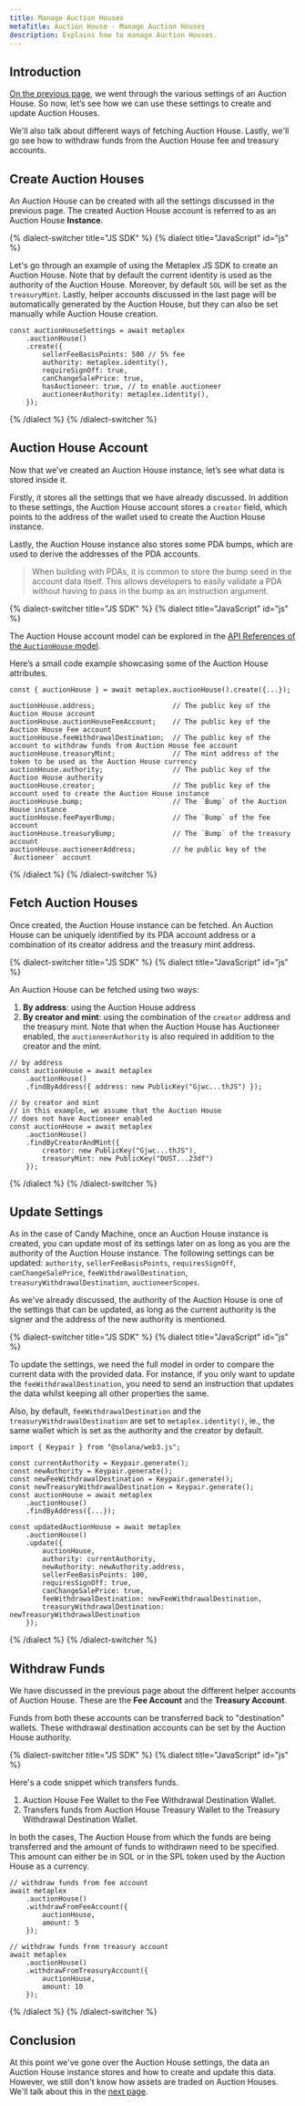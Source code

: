 ```yaml
---
title: Manage Auction Houses
metaTitle: Auction House - Manage Auction Houses
description: Explains how to manage Auction Houses.
---
```


## Introduction

[On the previous page](/legacy-documentation/auction-house/settings), we went through the various settings of an Auction House. So now, let’s see how we can use these settings to create and update Auction Houses. 

We'll also talk about different ways of fetching Auction House. Lastly, we'll go see how to withdraw funds from the Auction House fee and treasury accounts.

## Create Auction Houses

An Auction House can be created with all the settings discussed in the previous page. The created Auction House account is referred to as an Auction House **Instance**.

{% dialect-switcher title="JS SDK" %}
{% dialect title="JavaScript" id="js" %}

Let's go through an example of using the Metaplex JS SDK to create an Auction House. Note that by default the current identity is used as the authority of the Auction House. Moreover, by default `SOL` will be set as the `treasuryMint`. Lastly, helper accounts discussed in the last page will be automatically generated by the Auction House, but they can also be set manually while Auction House creation.

```tsx
const auctionHouseSettings = await metaplex
    .auctionHouse()
    .create({
        sellerFeeBasisPoints: 500 // 5% fee
        authority: metaplex.identity(),
        requireSignOff: true,
        canChangeSalePrice: true,
        hasAuctioneer: true, // to enable auctioneer
        auctioneerAuthority: metaplex.identity(),
    });
```

{% /dialect %}
{% /dialect-switcher %}


## Auction House Account

Now that we’ve created an Auction House instance, let’s see what data is stored inside it.

Firstly, it stores all the settings that we have already discussed. In addition to these settings, the Auction House account stores a `creator` field, which points to the address of the wallet used to create the Auction House instance.

Lastly, the Auction House instance also stores some PDA bumps, which are used to derive the addresses of the PDA accounts.

> When building with PDAs, it is common to store the bump seed in the account data itself. This allows developers to easily validate a PDA without having to pass in the bump as an instruction argument.

{% dialect-switcher title="JS SDK" %}
{% dialect title="JavaScript" id="js" %}

The Auction House account model can be explored in the [API References of the `AuctionHouse` model](https://metaplex-foundation.github.io/js/types/js.AuctionHouse.html).

Here’s a small code example showcasing some of the Auction House attributes.

```tsx
const { auctionHouse } = await metaplex.auctionHouse().create({...});

auctionHouse.address;                   // The public key of the Auction House account              
auctionHouse.auctionHouseFeeAccount;    // The public key of the Auction House Fee account
auctionHouse.feeWithdrawalDestination;  // The public key of the account to withdraw funds from Auction House fee account
auctionHouse.treasuryMint;              // The mint address of the token to be used as the Auction House currency
auctionHouse.authority;                 // The public key of the Auction House authority
auctionHouse.creator;                   // The public key of the account used to create the Auction House instance
auctionHouse.bump;                      // The `Bump` of the Auction House instance
auctionHouse.feePayerBump;              // The `Bump` of the fee account
auctionHouse.treasuryBump;              // The `Bump` of the treasury account
auctionHouse.auctioneerAddress;         // he public key of the `Auctioneer` account
```

{% /dialect %}
{% /dialect-switcher %}

## Fetch Auction Houses

Once created, the Auction House instance can be fetched. An Auction House can be uniquely identified by its PDA account address or a combination of its creator address and the treasury mint address.

{% dialect-switcher title="JS SDK" %}
{% dialect title="JavaScript" id="js" %}

An Auction House can be fetched using two ways:

1. **By address**: using the Auction House address
2. **By creator and mint**: using the combination of the `creator` address and the treasury mint. Note that when the Auction House has Auctioneer enabled, the `auctioneerAuthority` is also required in addition to the creator and the mint.

```tsx
// by address
const auctionHouse = await metaplex
    .auctionHouse()
    .findByAddress({ address: new PublicKey("Gjwc...thJS") });

// by creator and mint
// in this example, we assume that the Auction House
// does not have Auctioneer enabled
const auctionHouse = await metaplex
    .auctionHouse()
    .findByCreatorAndMint({
        creator: new PublicKey("Gjwc...thJS"),
        treasuryMint: new PublicKey("DUST...23df")
    });
```

{% /dialect %}
{% /dialect-switcher %}

## Update Settings

As in the case of Candy Machine, once an Auction House instance is created, you can update most of its settings later on as long as you are the authority of the Auction House instance. The following settings can be updated: `authority`, `sellerFeeBasisPoints`, `requiresSignOff`, `canChangeSalePrice`, `feeWithdrawalDestination`, `treasuryWithdrawalDestination`, `auctioneerScopes`.

As we've already discussed, the authority of the Auction House is one of the settings that can be updated, as long as the current authority is the signer and the address of the new authority is mentioned.

{% dialect-switcher title="JS SDK" %}
{% dialect title="JavaScript" id="js" %}

To update the settings, we need the full model in order to compare the current data with the provided data. For instance, if you only want to update the `feeWithdrawalDestination`, you need to send an instruction that updates the data whilst keeping all other properties the same.
    
Also, by default, `feeWithdrawalDestination` and the `treasuryWithdrawalDestination` are set to `metaplex.identity()`, ie., the same wallet which is set as the authority and the creator by default.

```tsx
import { Keypair } from "@solana/web3.js";

const currentAuthority = Keypair.generate();
const newAuthority = Keypair.generate();
const newFeeWithdrawalDestination = Keypair.generate();
const newTreasuryWithdrawalDestination = Keypair.generate();
const auctionHouse = await metaplex
    .auctionHouse()
    .findByAddress({...});

const updatedAuctionHouse = await metaplex
    .auctionHouse()
    .update({
        auctionHouse,
        authority: currentAuthority,
        newAuthority: newAuthority.address,
        sellerFeeBasisPoints: 100,
        requiresSignOff: true,
        canChangeSalePrice: true,
        feeWithdrawalDestination: newFeeWithdrawalDestination,
        treasuryWithdrawalDestination: newTreasuryWithdrawalDestination
    });
```

{% /dialect %}
{% /dialect-switcher %}

## Withdraw Funds

We have discussed in the previous page about the different helper accounts of Auction House. These are the **Fee Account** and the **Treasury Account**.

Funds from both these accounts can be transferred back to "destination" wallets. These withdrawal destination accounts can be set by the Auction House authority.

{% dialect-switcher title="JS SDK" %}
{% dialect title="JavaScript" id="js" %}

Here's a code snippet which transfers funds.
    
1. Auction House Fee Wallet to the Fee Withdrawal Destination Wallet.
2. Transfers funds from Auction House Treasury Wallet to the Treasury Withdrawal Destination Wallet.
    
In both the cases, The Auction House from which the funds are being transferred and the amount of funds to withdrawn need to be specified. This amount can either be in SOL or in the SPL token used by the Auction House as a currency.

```tsx
// withdraw funds from fee account
await metaplex
    .auctionHouse()
    .withdrawFromFeeAccount({
        auctionHouse,
        amount: 5
    });

// withdraw funds from treasury account
await metaplex
    .auctionHouse()
    .withdrawFromTreasuryAccount({
        auctionHouse,
        amount: 10
    });
```

{% /dialect %}
{% /dialect-switcher %}

## Conclusion

At this point we've gone over the Auction House settings, the data an Auction House instance stores and how to create and update this data. However, we still don't know how assets are traded on Auction Houses. We'll talk about this in the [next page](/legacy-documentation/auction-house/trading-assets).
